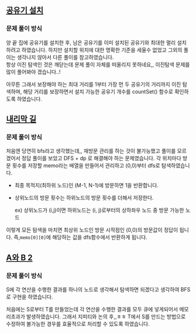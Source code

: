 ## [공유기 설치](https://www.acmicpc.net/problem/2110)
### 문제 풀이 방식
양 끝 집에 공유기를 설치한 후, 남은 공유기를 이미 설치된 공유기와 최대한 멀리 설치하려고 하였습니다. 하지만 설치할 위치에 대한 명확한 기준을 세울수 없었고 그외의 풀이는 생각나지 않아서 다른 풀이를 참고하였습니다.  
항상 이진 탐색인 것은 깨닫는데 문제 풀이 자체를 떠올리지 못하네요,, 이진탐색 문제를 많이 풀어봐야 겠습니다..!

아무튼 그래서 보장해야 하는 최대 거리를 1부터 가장 먼 두 공유기의 거리까지 이진 탐색하며, 해당 거리를 보장하면서 설치 가능한 공유기 개수를 countSet() 함수로 확인하도록 하였습니다.


## [내리막 길](https://www.acmicpc.net/problem/1520)
### 문제 풀이 방식
처음엔 당연히 bfs라고 생각했는데,, 재방문 관리를 하는 것이 불가능했고 풀이를 모르겠어서 정답 풀이를 보았고 DFS + dp 로 해결해야 하는 문제였습니다.
각 위치마다 방문 횟수를 저장할 memo라는 배열을 만들어서 관리하고 (0,0)부터 dfs로 탐색하였습니다.
- 최종 목적지(최하위 노드)인 (M-1, N-1)에 방문하면 1을 반환합니다.
- 상위노드의 방문 횟수는 하위노드의 방문 횟수를 더해서 저장한다.

    ex) 상위노드가 (i,j)이면 하위노드는 (i, j)로부터의 상하좌우 노드 중 방문 가능한 노드

이렇게 모든 탐색을 마치면 최상위 노드인 방문 시작점인 (0,0)의 방문값이 정답이 됩니다.
즉,`memo[0][0]`에 해당하는 값을 dfs함수에서 반환하게 됩니다.


## [A와 B 2](https://www.acmicpc.net/problem/12919)
### 문제 풀이 방식
S에 각 연산을 수행한 결과를 하나의 노드로 생각해서 탐색하면 되겠다고 생각하여 BFS로 구현을 하였습니다.

처음에는 S로부터 T를 만들었는데 각 연산을 수행한 결과를 모두 큐에 넣게되어서 메모리초과가 발생하였습니다. 그래서 지피티와 논의 후,,ㅎㅎ T에서 S를 만드는 방법으로 수정하여 불가능한 경우를 효율적으로 처리할 수 있도록 하였습니다.
